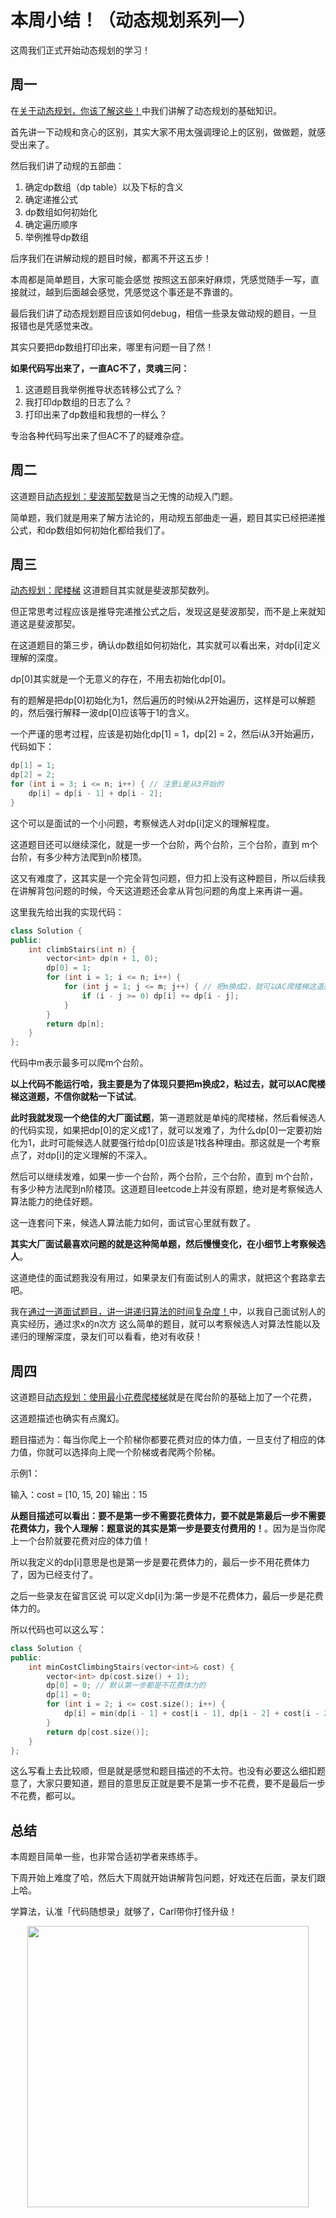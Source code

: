 # 本周小结！（动态规划系列一）

这周我们正式开始动态规划的学习！

## 周一

在[关于动态规划，你该了解这些！](https://programmercarl.com/动态规划理论基础.html)中我们讲解了动态规划的基础知识。

首先讲一下动规和贪心的区别，其实大家不用太强调理论上的区别，做做题，就感受出来了。

然后我们讲了动规的五部曲：

1. 确定dp数组（dp table）以及下标的含义
2. 确定递推公式
3. dp数组如何初始化
4. 确定遍历顺序
5. 举例推导dp数组

后序我们在讲解动规的题目时候，都离不开这五步！

本周都是简单题目，大家可能会感觉 按照这五部来好麻烦，凭感觉随手一写，直接就过，越到后面越会感觉，凭感觉这个事还是不靠谱的。

最后我们讲了动态规划题目应该如何debug，相信一些录友做动规的题目，一旦报错也是凭感觉来改。

其实只要把dp数组打印出来，哪里有问题一目了然！

**如果代码写出来了，一直AC不了，灵魂三问：**

1. 这道题目我举例推导状态转移公式了么？
2. 我打印dp数组的日志了么？
3. 打印出来了dp数组和我想的一样么？

专治各种代码写出来了但AC不了的疑难杂症。

## 周二

这道题目[动态规划：斐波那契数](https://programmercarl.com/0509.斐波那契数.html)是当之无愧的动规入门题。

简单题，我们就是用来了解方法论的，用动规五部曲走一遍，题目其实已经把递推公式，和dp数组如何初始化都给我们了。

## 周三

[动态规划：爬楼梯](https://programmercarl.com/0070.爬楼梯.html) 这道题目其实就是斐波那契数列。

但正常思考过程应该是推导完递推公式之后，发现这是斐波那契，而不是上来就知道这是斐波那契。

在这道题目的第三步，确认dp数组如何初始化，其实就可以看出来，对dp[i]定义理解的深度。

dp[0]其实就是一个无意义的存在，不用去初始化dp[0]。

有的题解是把dp[0]初始化为1，然后遍历的时候i从2开始遍历，这样是可以解题的，然后强行解释一波dp[0]应该等于1的含义。

一个严谨的思考过程，应该是初始化dp[1] = 1，dp[2] = 2，然后i从3开始遍历，代码如下：

```CPP
dp[1] = 1;
dp[2] = 2;
for (int i = 3; i <= n; i++) { // 注意i是从3开始的
    dp[i] = dp[i - 1] + dp[i - 2];
}
```

这个可以是面试的一个小问题，考察候选人对dp[i]定义的理解程度。

这道题目还可以继续深化，就是一步一个台阶，两个台阶，三个台阶，直到 m个台阶，有多少种方法爬到n阶楼顶。

这又有难度了，这其实是一个完全背包问题，但力扣上没有这种题目，所以后续我在讲解背包问题的时候，今天这道题还会拿从背包问题的角度上来再讲一遍。

这里我先给出我的实现代码：

```CPP
class Solution {
public:
    int climbStairs(int n) {
        vector<int> dp(n + 1, 0);
        dp[0] = 1;
        for (int i = 1; i <= n; i++) {
            for (int j = 1; j <= m; j++) { // 把m换成2，就可以AC爬楼梯这道题
                if (i - j >= 0) dp[i] += dp[i - j];
            }
        }
        return dp[n];
    }
};
```

代码中m表示最多可以爬m个台阶。

**以上代码不能运行哈，我主要是为了体现只要把m换成2，粘过去，就可以AC爬楼梯这道题，不信你就粘一下试试**。


**此时我就发现一个绝佳的大厂面试题**，第一道题就是单纯的爬楼梯，然后看候选人的代码实现，如果把dp[0]的定义成1了，就可以发难了，为什么dp[0]一定要初始化为1，此时可能候选人就要强行给dp[0]应该是1找各种理由。那这就是一个考察点了，对dp[i]的定义理解的不深入。

然后可以继续发难，如果一步一个台阶，两个台阶，三个台阶，直到 m个台阶，有多少种方法爬到n阶楼顶。这道题目leetcode上并没有原题，绝对是考察候选人算法能力的绝佳好题。

这一连套问下来，候选人算法能力如何，面试官心里就有数了。

**其实大厂面试最喜欢问题的就是这种简单题，然后慢慢变化，在小细节上考察候选人**。

这道绝佳的面试题我没有用过，如果录友们有面试别人的需求，就把这个套路拿去吧。

我在[通过一道面试题目，讲一讲递归算法的时间复杂度！](https://programmercarl.com/前序/通过一道面试题目，讲一讲递归算法的时间复杂度！.html)中，以我自己面试别人的真实经历，通过求x的n次方 这么简单的题目，就可以考察候选人对算法性能以及递归的理解深度，录友们可以看看，绝对有收获！

## 周四

这道题目[动态规划：使用最小花费爬楼梯](https://programmercarl.com/0746.使用最小花费爬楼梯.html)就是在爬台阶的基础上加了一个花费，

这道题描述也确实有点魔幻。

题目描述为：每当你爬上一个阶梯你都要花费对应的体力值，一旦支付了相应的体力值，你就可以选择向上爬一个阶梯或者爬两个阶梯。

示例1：

输入：cost = [10, 15, 20]
输出：15


**从题目描述可以看出：要不是第一步不需要花费体力，要不就是第最后一步不需要花费体力，我个人理解：题意说的其实是第一步是要支付费用的！**。因为是当你爬上一个台阶就要花费对应的体力值！

所以我定义的dp[i]意思是也是第一步是要花费体力的，最后一步不用花费体力了，因为已经支付了。

之后一些录友在留言区说 可以定义dp[i]为:第一步是不花费体力，最后一步是花费体力的。

所以代码也可以这么写：

```CPP
class Solution {
public:
    int minCostClimbingStairs(vector<int>& cost) {
        vector<int> dp(cost.size() + 1);
        dp[0] = 0; // 默认第一步都是不花费体力的
        dp[1] = 0;
        for (int i = 2; i <= cost.size(); i++) {
            dp[i] = min(dp[i - 1] + cost[i - 1], dp[i - 2] + cost[i - 2]);
        }
        return dp[cost.size()];
    }
};
```

这么写看上去比较顺，但是就是感觉和题目描述的不太符。也没有必要这么细扣题意了，大家只要知道，题目的意思反正就是要不是第一步不花费，要不是最后一步不花费，都可以。

## 总结

本周题目简单一些，也非常合适初学者来练练手。

下周开始上难度了哈，然后大下周就开始讲解背包问题，好戏还在后面，录友们跟上哈。

学算法，认准「代码随想录」就够了，Carl带你打怪升级！



<div align="center"><img src=https://code-thinking.cdn.bcebos.com/pics/01二维码.jpg width=450> </img></div>

